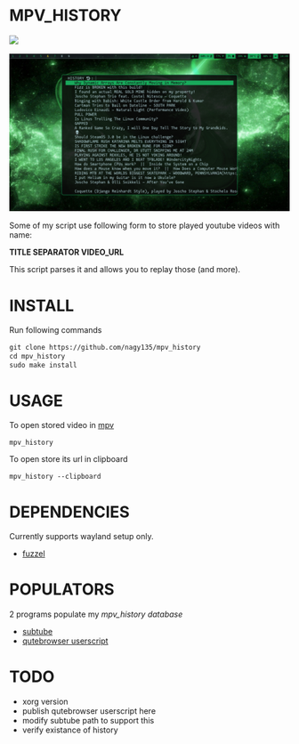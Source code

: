 # MPV_HISTORY

![](https://tokei.rs/b1/github/nagy135/mpv_history?category=code)

![preview](preview.png)

Some of my script use following form to store played youtube videos with name:

**TITLE SEPARATOR VIDEO_URL**

This script parses it and allows you to replay those (and more).

# INSTALL
Run following commands
```
git clone https://github.com/nagy135/mpv_history
cd mpv_history
sudo make install
```

# USAGE
To open stored video in [mpv](https://github.com/mpv-player/mpv)
```
mpv_history
```

To open store its url in clipboard
```
mpv_history --clipboard
```

# DEPENDENCIES
Currently supports wayland setup only.
* [fuzzel](https://codeberg.org/dnkl/fuzzel)

# POPULATORS
2 programs populate my *mpv_history database*
* [subtube](https://github.com/nagy135/subtube)
* [qutebrowser userscript](https://github.com/nagy135/dots/blob/master/qutebrowser/.local/share/qutebrowser/userscripts/mpv_play)

# TODO
* xorg version
* publish qutebrowser userscript here
* modify subtube path to support this
* verify existance of history
